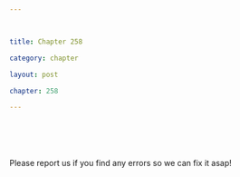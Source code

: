 ```yaml
---



title: Chapter 258

category: chapter

layout: post

chapter: 258

---
```




<br><br><br><br>
Please report us if you find any errors so we can fix it asap!
